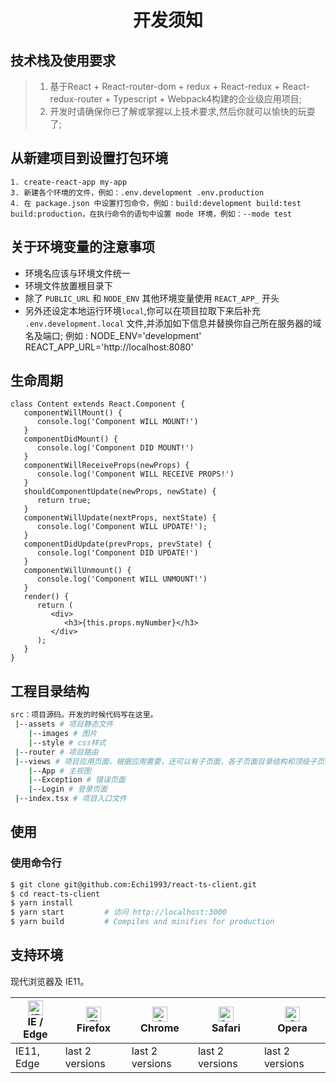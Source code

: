 <h1 align="center">开发须知</h1>

## 技术栈及使用要求
> 1. 基于React + React-router-dom + redux + React-redux + React-redux-router + Typescript + Webpack4构建的企业级应用项目;
> 2. 开发时请确保你已了解或掌握以上技术要求,然后你就可以愉快的玩耍了;

## 从新建项目到设置打包环境
```
1. create-react-app my-app
3. 新建各个环境的文件，例如：.env.development .env.production
4. 在 package.json 中设置打包命令，例如：build:development build:test build:production，在执行命令的语句中设置 mode 环境，例如：--mode test
```

## 关于环境变量的注意事项
* 环境名应该与环境文件统一
* 环境文件放置根目录下
* 除了 `PUBLIC_URL` 和 `NODE_ENV` 其他环境变量使用 `REACT_APP_` 开头
* 另外还设定本地运行环境`local`,你可以在项目拉取下来后补充 `.env.development.local` 文件,并添加如下信息并替换你自己所在服务器的域名及端口;
例如 :
    NODE_ENV='development'
    REACT_APP_URL='http://localhost:8080'  

## 生命周期

```
class Content extends React.Component {
   componentWillMount() {
      console.log('Component WILL MOUNT!')
   }
   componentDidMount() {
      console.log('Component DID MOUNT!')
   }
   componentWillReceiveProps(newProps) {
      console.log('Component WILL RECEIVE PROPS!')
   }
   shouldComponentUpdate(newProps, newState) {
      return true;
   }
   componentWillUpdate(nextProps, nextState) {
      console.log('Component WILL UPDATE!');
   }
   componentDidUpdate(prevProps, prevState) {
      console.log('Component DID UPDATE!')
   }
   componentWillUnmount() {
      console.log('Component WILL UNMOUNT!')
   }
   render() {
      return (
         <div>
            <h3>{this.props.myNumber}</h3>
         </div>
      );
   }
}
```

## 工程目录结构
```bash
src：项目源码。开发的时候代码写在这里。
 |--assets # 项目静态文件
    |--images # 图片
    |--style # css样式
 |--router # 项目路由
 |--views # 项目应用页面，根据应用需要，还可以有子页面，各子页面目录结构和顶级子页面类似
    |--App # 主视图
    |--Exception # 错误页面
    |--Login # 登录页面
 |--index.tsx # 项目入口文件

 ```

## 使用

### 使用命令行
```bash
$ git clone git@github.com:Echi1993/react-ts-client.git
$ cd react-ts-client
$ yarn install
$ yarn start         # 访问 http://localhost:3000
$ yarn build         # Compiles and minifies for production
```

## 支持环境

现代浏览器及 IE11。

| [<img src="https://raw.githubusercontent.com/alrra/browser-logos/master/src/edge/edge_48x48.png" alt="IE / Edge" width="24px" height="24px" />](http://godban.github.io/browsers-support-badges/)</br>IE / Edge | [<img src="https://raw.githubusercontent.com/alrra/browser-logos/master/src/firefox/firefox_48x48.png" alt="Firefox" width="24px" height="24px" />](http://godban.github.io/browsers-support-badges/)</br>Firefox | [<img src="https://raw.githubusercontent.com/alrra/browser-logos/master/src/chrome/chrome_48x48.png" alt="Chrome" width="24px" height="24px" />](http://godban.github.io/browsers-support-badges/)</br>Chrome | [<img src="https://raw.githubusercontent.com/alrra/browser-logos/master/src/safari/safari_48x48.png" alt="Safari" width="24px" height="24px" />](http://godban.github.io/browsers-support-badges/)</br>Safari | [<img src="https://raw.githubusercontent.com/alrra/browser-logos/master/src/opera/opera_48x48.png" alt="Opera" width="24px" height="24px" />](http://godban.github.io/browsers-support-badges/)</br>Opera |
| --------- | --------- | --------- | --------- | --------- |
| IE11, Edge| last 2 versions| last 2 versions| last 2 versions| last 2 versions
